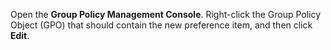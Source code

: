 Open the **Group Policy Management Console**. Right-click the Group Policy Object (GPO) that should contain the new preference item, and then click **Edit**.